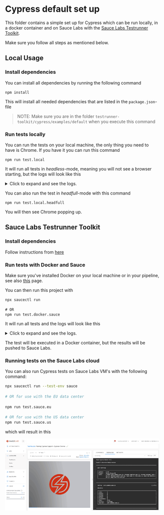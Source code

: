 # Cypress default set up
This folder contains a simple set up for Cypress which can be run locally, in a docker container and on Sauce Labs with 
the [Sauce Labs Testrunner Toolkit](https://docs.saucelabs.com/testrunner-toolkit/index.html).

Make sure you follow all steps as mentioned below.

## Local Usage
### Install dependencies
You can install all dependencies by running the following command

    npm install
    
This will install all needed dependencies that are listed in the `package.json`-file

> NOTE: Make sure you are in the folder `testrunner-toolkit/cypress/examples/default` when you execute this command

### Run tests locally
You can run the tests on your local machine, the only thing you need to have is Chrome. If you have it you can run this 
command

    npm run test.local

It will run all tests in *headless*-mode, meaning you will not see a browser starting, but the logs will look like this

<details>
 <summary>Click to expand and see the logs.</summary>
 
```log
 ╰ npx cypress run                        
 
 ====================================================================================================
 
   (Run Starting)
 
   ┌────────────────────────────────────────────────────────────────────────────────────────────────┐
   │ Cypress:    6.2.1                                                                              │
   │ Browser:    Electron 87 (headless)                                                             │
   │ Specs:      8 found (cart.summary.spec.js, checkout.complete.spec.js, checkout.personal.info.s │
   │             pec.js, checkout.summary.spec.js, login.spec.js, menu.spec.js, swag.item.details.s │
   │             pec.js, swag.item.list.spec.js)                                                    │
   └────────────────────────────────────────────────────────────────────────────────────────────────┘
 
 
 ────────────────────────────────────────────────────────────────────────────────────────────────────
                                                                                                     
   Running:  cart.summary.spec.js                                                            (1 of 8)
 
 
   Cart Summary page
     ✓ should validate that we can continue shopping (1110ms)
     ✓ should validate that we can go from the cart to the checkout page (200ms)
     ✓ should validate that a product can be removed from the cart (229ms)
 
 
   3 passing (2s)
 
 
   (Results)
 
   ┌────────────────────────────────────────────────────────────────────────────────────────────────┐
   │ Tests:        3                                                                                │
   │ Passing:      3                                                                                │
   │ Failing:      0                                                                                │
   │ Pending:      0                                                                                │
   │ Skipped:      0                                                                                │
   │ Screenshots:  0                                                                                │
   │ Video:        true                                                                             │
   │ Duration:     1 second                                                                         │
   │ Spec Ran:     cart.summary.spec.js                                                             │
   └────────────────────────────────────────────────────────────────────────────────────────────────┘
 
 
   (Video)
 
   -  Started processing:  Compressing to 32 CRF                                                     
   -  Finished processing: /Users/Sauce/Git/sauce-training/demo-js/testrunne    (0 seconds)
                           r-toolkit/cypress/cypress/videos/cart.summary.spec.js.mp4                 
 
 
 //...........              
 
 
 ====================================================================================================
 
   (Run Finished)
 
 
        Spec                                              Tests  Passing  Failing  Pending  Skipped  
   ┌────────────────────────────────────────────────────────────────────────────────────────────────┐
   │ ✔  cart.summary.spec.js                     00:01        3        3        -        -        - │
   ├────────────────────────────────────────────────────────────────────────────────────────────────┤
   │ ✔  checkout.complete.spec.js                340ms        1        1        -        -        - │
   ├────────────────────────────────────────────────────────────────────────────────────────────────┤
   │ ✔  checkout.personal.info.spec.js           00:01        3        3        -        -        - │
   ├────────────────────────────────────────────────────────────────────────────────────────────────┤
   │ ✔  checkout.summary.spec.js                 895ms        3        3        -        -        - │
   ├────────────────────────────────────────────────────────────────────────────────────────────────┤
   │ ✔  login.spec.js                            00:01        3        3        -        -        - │
   ├────────────────────────────────────────────────────────────────────────────────────────────────┤
   │ ✔  menu.spec.js                             00:10        4        4        -        -        - │
   ├────────────────────────────────────────────────────────────────────────────────────────────────┤
   │ ✔  swag.item.details.spec.js                00:01        3        3        -        -        - │
   ├────────────────────────────────────────────────────────────────────────────────────────────────┤
   │ ✔  swag.item.list.spec.js                   00:01        5        5        -        -        - │
   └────────────────────────────────────────────────────────────────────────────────────────────────┘
     ✔  All specs passed!                        00:19       25       25        -        -        - 
 ```
</details>

You can also run the test in *headfull*-mode with this command

    npm run test.local.headfull
    
You will then see Chrome popping up.

## Sauce Labs Testrunner Toolkit
### Install dependencies
Follow instructions from [here](https://docs.saucelabs.com/testrunner-toolkit/installation)

### Run tests with Docker and Sauce
Make sure you've installed Docker on your local machine or in your pipeline, see also 
[this](https://docs.saucelabs.com/testrunner-toolkit/installation) page.

You can then run this project with

    npx saucectl run
    
    # OR
    npm run test.docker.sauce

It will run all tests and the logs will look like this

<details>
 <summary>Click to expand and see the logs.</summary>

```log
╰ npm run test.docker.sauce                
   
   > cypress-1@1.0.0 test.docker.sauce /Users/Sauce/Git/sauce-training/demo-js/testrunner-toolkit/cypress
   > npx saucectl run
   
   11:50:31 INF Running version 0.27.1
   11:50:31 INF Reading config file config=.sauce/config.yml
   11:50:31 INF Running Cypress in Docker
   11:50:31 INF Setting up test environment
   11:50:32 INF File mounted from=cypress.json to=/home/seluser/cypress.json
   11:50:32 INF File mounted from=cypress to=/home/seluser/cypress
   11:50:32 INF Using credentials set by environment variables
   11:50:32 INF Starting container id=046b32756883 img=saucelabs/stt-cypress-mocha-node:v5.6.0
   
   > sauce-cypress-runner@5.6.0 test /home/seluser
   > ./bin/cypress "-r" "/home/seluser/sauce-runner.json" "-s" "Cypress Chrome"
   
   Sauce Cypress Runner 5.6.0
   It looks like this is your first time using Cypress: 5.6.0
   
   [11:50:33]  Verifying Cypress can run /home/seluser/.cache/Cypress/5.6.0/Cypress [started]
   [11:50:35]  Verified Cypress!       /home/seluser/.cache/Cypress/5.6.0/Cypress [title changed]
   [11:50:35]  Verified Cypress!       /home/seluser/.cache/Cypress/5.6.0/Cypress [completed]
   
   Opening Cypress...
   Couldn't find tsconfig.json. tsconfig-paths will be skipped
   
   tput: No value for $TERM and no -T specified
   ================================================================================
   
     (Run Starting)
   
     ┌────────────────────────────────────────────────────────────────────────────────────────────────┐
     │ Cypress:    5.6.0                                                                              │
     │ Browser:    Chrome 81                                                                          │
     │ Specs:      8 found (cart.summary.spec.js, checkout.complete.spec.js, checkout.personal.info.s │
     │             pec.js, checkout.summary.spec.js, login.spec.js, menu.spec.js, swag.item.details.s │
     │             pec.js, swag.item.list.spec.js)                                                    │
     └────────────────────────────────────────────────────────────────────────────────────────────────┘
   
   
   ────────────────────────────────────────────────────────────────────────────────────────────────────
                                                                                                       
     Running:  cart.summary.spec.js                                                            (1 of 8)
   
     (Results)
   
     ┌────────────────────────────────────────────────────────────────────────────────────────────────┐
     │ Tests:        3                                                                                │
     │ Passing:      3                                                                                │
     │ Failing:      0                                                                                │
     │ Pending:      0                                                                                │
     │ Skipped:      0                                                                                │
     │ Screenshots:  0                                                                                │
     │ Video:        true                                                                             │
     │ Duration:     1 second                                                                         │
     │ Spec Ran:     cart.summary.spec.js                                                             │
     └────────────────────────────────────────────────────────────────────────────────────────────────┘
   
   
//..................................
   
   
   ================================================================================
   
     (Run Finished)
   tput: No value for $TERM and no -T specified
   
   
          Spec                                              Tests  Passing  Failing  Pending  Skipped  
     ┌────────────────────────────────────────────────────────────────────────────────────────────────┐
     │ ✔  cart.summary.spec.js                     00:01        3        3        -        -        - │
     ├────────────────────────────────────────────────────────────────────────────────────────────────┤
     │ ✔  checkout.complete.spec.js                545ms        1        1        -        -        - │
     ├────────────────────────────────────────────────────────────────────────────────────────────────┤
     │ ✔  checkout.personal.info.spec.js           00:02        3        3        -        -        - │
     ├────────────────────────────────────────────────────────────────────────────────────────────────┤
     │ ✔  checkout.summary.spec.js                 00:01        3        3        -        -        - │
     ├────────────────────────────────────────────────────────────────────────────────────────────────┤
     │ ✔  login.spec.js                            00:02        3        3        -        -        - │
     ├────────────────────────────────────────────────────────────────────────────────────────────────┤
     │ ✔  menu.spec.js                             00:02        3        3        -        -        - │
     ├────────────────────────────────────────────────────────────────────────────────────────────────┤
     │ ✔  swag.item.details.spec.js                00:01        3        3        -        -        - │
     ├────────────────────────────────────────────────────────────────────────────────────────────────┤
     │ ✔  swag.item.list.spec.js                   00:02        5        5        -        -        - │
     └────────────────────────────────────────────────────────────────────────────────────────────────┘
       ✔  All specs passed!                        00:13       24       24        -        -        -  
   
   Detected inconsistent video sizes.
   Using /home/seluser/__assets__/cart.summary.spec.js.mp4 as the main video.
   
   Open job details page: https://app.eu-central-1.saucelabs.com/tests/4cfb0f58bb214983bdbfa1c89e9cccd1
   
   11:51:22 INF Command Finished ExitCode=0
   11:51:22 INF Tearing down environment
```
</details>

The test will be executed in a Docker container, but the results will be pushed to Sauce Labs.

### Running tests on the Sauce Labs cloud
You can also run Cypress tests on Sauce Labs VM's with the following command:

```bash
npx saucectl run --test-env sauce

# OR for use with the EU data center

npm run test.sauce.eu

# OR for use with the US data center
npm run test.sauce.us
```

which will result in this

<img src="docs/cypress-recording.gif" />
